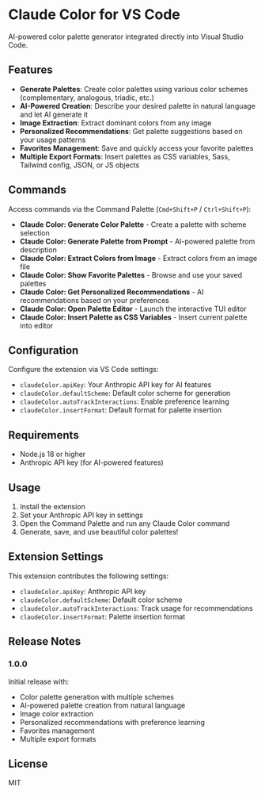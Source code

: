 # Claude Color for VS Code

AI-powered color palette generator integrated directly into Visual Studio Code.

## Features

- **Generate Palettes**: Create color palettes using various color schemes (complementary, analogous, triadic, etc.)
- **AI-Powered Creation**: Describe your desired palette in natural language and let AI generate it
- **Image Extraction**: Extract dominant colors from any image
- **Personalized Recommendations**: Get palette suggestions based on your usage patterns
- **Favorites Management**: Save and quickly access your favorite palettes
- **Multiple Export Formats**: Insert palettes as CSS variables, Sass, Tailwind config, JSON, or JS objects

## Commands

Access commands via the Command Palette (`Cmd+Shift+P` / `Ctrl+Shift+P`):

- **Claude Color: Generate Color Palette** - Create a palette with scheme selection
- **Claude Color: Generate Palette from Prompt** - AI-powered palette from description
- **Claude Color: Extract Colors from Image** - Extract colors from an image file
- **Claude Color: Show Favorite Palettes** - Browse and use your saved palettes
- **Claude Color: Get Personalized Recommendations** - AI recommendations based on your preferences
- **Claude Color: Open Palette Editor** - Launch the interactive TUI editor
- **Claude Color: Insert Palette as CSS Variables** - Insert current palette into editor

## Configuration

Configure the extension via VS Code settings:

- `claudeColor.apiKey`: Your Anthropic API key for AI features
- `claudeColor.defaultScheme`: Default color scheme for generation
- `claudeColor.autoTrackInteractions`: Enable preference learning
- `claudeColor.insertFormat`: Default format for palette insertion

## Requirements

- Node.js 18 or higher
- Anthropic API key (for AI-powered features)

## Usage

1. Install the extension
2. Set your Anthropic API key in settings
3. Open the Command Palette and run any Claude Color command
4. Generate, save, and use beautiful color palettes!

## Extension Settings

This extension contributes the following settings:

* `claudeColor.apiKey`: Anthropic API key
* `claudeColor.defaultScheme`: Default color scheme
* `claudeColor.autoTrackInteractions`: Track usage for recommendations
* `claudeColor.insertFormat`: Palette insertion format

## Release Notes

### 1.0.0

Initial release with:
- Color palette generation with multiple schemes
- AI-powered palette creation from natural language
- Image color extraction
- Personalized recommendations with preference learning
- Favorites management
- Multiple export formats

## License

MIT
